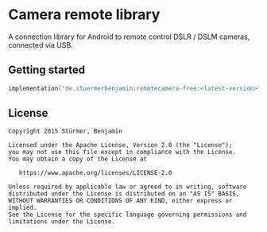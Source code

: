 # Camera remote library
A connection library for Android to remote control DSLR / DSLM cameras, connected via USB.

## Getting started

```kotlin
implementation("de.stuermerbenjamin:remotecamera-free:<latest-version>")
```

## License

    Copyright 2015 Stürmer, Benjamin

    Licensed under the Apache License, Version 2.0 (the "License");
    you may not use this file except in compliance with the License.
    You may obtain a copy of the License at

       https://www.apache.org/licenses/LICENSE-2.0

    Unless required by applicable law or agreed to in writing, software
    distributed under the License is distributed on an "AS IS" BASIS,
    WITHOUT WARRANTIES OR CONDITIONS OF ANY KIND, either express or implied.
    See the License for the specific language governing permissions and
    limitations under the License.
